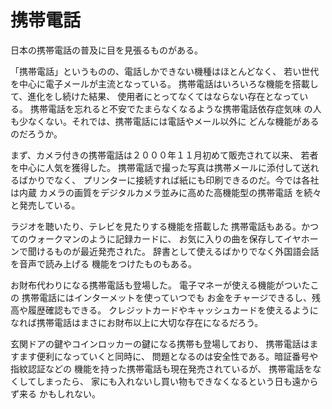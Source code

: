 # 携帯電話

日本の携帯電話の普及に目を見張るものがある。

「携帯電話」というものの、電話しかできない機種はほとんどなく、
若い世代を中心に電子メールが主流となっている。
携帯電話はいろいろな機能を搭載して、進化をし続けた結果、
使用者にとってなくてはならない存在となっている。
携帯電話を忘れると不安でたまらなくなるような携帯電話依存症気味
の人も少なくない。それでは、携帯電話には電話やメール以外に
どんな機能があるのだろうか。

まず、カメラ付きの携帯電話は２０００年１１月初めて販売されて以来、
若者を中心に人気を獲得した。
携帯電話で撮った写真は携帯メールに添付して送れるばかりでなく、
プリンターに接続すれば紙にも印刷できるのだ。今では各社は内蔵
カメラの画質をデジタルカメラ並みに高めた高機能型の携帯電話
を続々と発売している。

ラジオを聴いたり、テレビを見たりする機能を搭載した
携帯電話もある。かつてのウォークマンのように記録カードに、
お気に入りの曲を保存してイヤホーンで聞けるものが最近発売された。
辞書として使えるばかりでなく外国語会話を音声で読み上げる
機能をつけたものもある。

お財布代わりになる携帯電話も登場した。
電子マネーが使える機能がついたこの
携帯電話にはインターメットを使っていつでも
お金をチャージできるし、残高や履歴確認もできる。
クレジットカードやキャッシュカードを使えるように
なれば携帯電話はまさにお財布以上に大切な存在になるだろう。

玄関ドアの鍵やコインロッカーの鍵になる携帯も登場しており、
携帯電話はますます便利になっていくと同時に、
問題となるのは安全性である。暗証番号や指紋認証などの
機能を持った携帯電話も現在発売されているが、
携帯電話をなくしてしまったら、
家にも入れないし買い物もできなくなるという日も遠からず来る
かもしれない。


